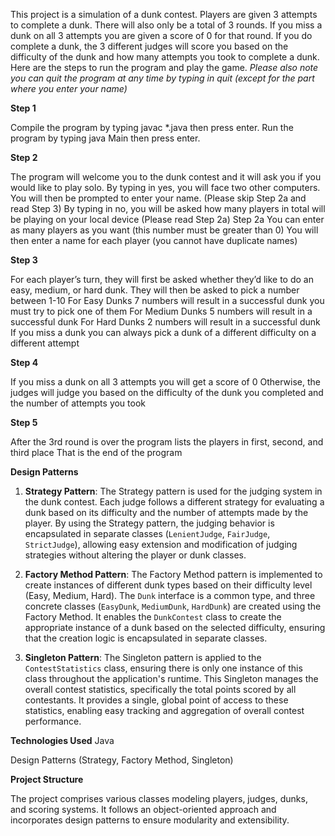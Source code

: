 This project is a simulation of a dunk contest. Players are given 3 attempts to complete a dunk. There will also only be a total of 3 rounds. If you miss a dunk on all 3 attempts you are given a score of 0 for that round. If you do complete a dunk, the 3 different judges will score you based on the difficulty of the dunk and how many attempts you took to complete a dunk. Here are the steps to run the program and play the game. *Please also note you can quit the program at any time by typing in quit (except for the part where you enter your name)*

**Step 1**

Compile the program by typing javac *.java then press enter. 
Run the program by typing java Main then press enter.

**Step 2**

The program will welcome you to the dunk contest and it will ask you if you would like to play solo.
By typing in yes, you will face two other computers. You will then be prompted to enter your name. (Please skip Step 2a and read Step 3)
By typing in no, you will be asked how many players in total will be playing on your local device (Please read Step 2a)
Step 2a
You can enter as many players as you want (this number must be greater than 0)
You will then enter a name for each player (you cannot have duplicate names)

**Step 3**

For each player’s turn, they will first be asked whether they’d like to do an easy, medium, or hard dunk.
They will then be asked to pick a number between 1-10
For Easy Dunks 7 numbers will result in a successful dunk you must try to pick one of them
For Medium Dunks 5 numbers will result in a successful dunk
For Hard Dunks 2 numbers will result in a successful dunk
If you miss a dunk you can always pick a dunk of a different difficulty on a different attempt

**Step 4**

If you miss a dunk on all 3 attempts you will get a score of 0
Otherwise, the judges will judge you based on the difficulty of the dunk you completed and the number of attempts you took

**Step 5**

After the 3rd round is over the program lists the players in first, second, and third place
That is the end of the program

**Design Patterns**


1. **Strategy Pattern**: The Strategy pattern is used for the judging system in the dunk contest. Each judge follows a different strategy for evaluating a dunk based on its difficulty and the number of attempts made by the player. By using the Strategy pattern, the judging behavior is encapsulated in separate classes (`LenientJudge`, `FairJudge`, `StrictJudge`), allowing easy extension and modification of judging strategies without altering the player or dunk classes.

2. **Factory Method Pattern**: The Factory Method pattern is implemented to create instances of different dunk types based on their difficulty level (Easy, Medium, Hard). The `Dunk` interface is a common type, and three concrete classes (`EasyDunk`, `MediumDunk`, `HardDunk`) are created using the Factory Method. It enables the `DunkContest` class to create the appropriate instance of a dunk based on the selected difficulty, ensuring that the creation logic is encapsulated in separate classes.

3. **Singleton Pattern**: The Singleton pattern is applied to the `ContestStatistics` class, ensuring there is only one instance of this class throughout the application's runtime. This Singleton manages the overall contest statistics, specifically the total points scored by all contestants. It provides a single, global point of access to these statistics, enabling easy tracking and aggregation of overall contest performance.


**Technologies Used**
Java

Design Patterns (Strategy, Factory Method, Singleton)

**Project Structure**

The project comprises various classes modeling players, judges, dunks, and scoring systems. It follows an object-oriented approach and incorporates design patterns to ensure modularity and extensibility.
